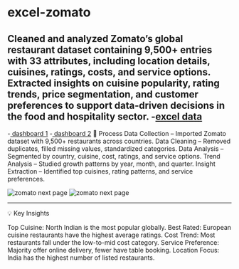 # excel-zomato
Cleaned and analyzed Zomato’s global restaurant dataset containing 9,500+ entries with 33 attributes, including location details, cuisines, ratings, costs, and service options. Extracted insights on cuisine popularity, rating trends, price segmentation, and customer preferences to support data-driven decisions in the food and hospitality sector.
-<a href="https://github.com/Mangeshmirge/excel-zomato/blob/main/new%20zomato.xlsx">excel data</a>
---------------------------------------------------------------------------------------------------------
-<a href="https://github.com/Mangeshmirge/excel-zomato/blob/main/zomato%20screenshot.jpg"> dashboard 1</a>
-<a href="https://github.com/Mangeshmirge/excel-zomato/blob/main/zomato%20next%20page.jpg"> dashboard 2</a>
📌 Process
Data Collection – Imported Zomato dataset with 9,500+ restaurants across countries.
Data Cleaning – Removed duplicates, filled missing values, standardized categories.
Data Analysis – Segmented by country, cuisine, cost, ratings, and service options.
Trend Analysis – Studied growth patterns by year, month, and quarter.
Insight Extraction – Identified top cuisines, rating patterns, and service preferences.

![zomato next page](https://github.com/user-attachments/assets/1c411b5f-9819-4234-85cd-93a62696d880)
![zomato next page](https://github.com/user-attachments/assets/a8d3b0b2-48ee-44c5-a978-c6b5676b4f8b)


---------------------------------------------------------------------------------------------------------

💡 Key Insights

Top Cuisine: North Indian is the most popular globally.
Best Rated: European cuisine restaurants have the highest average ratings.
Cost Trend: Most restaurants fall under the low-to-mid cost category.
Service Preference: Majority offer online delivery, fewer have table booking.
Location Focus: India has the highest number of listed restaurants.
